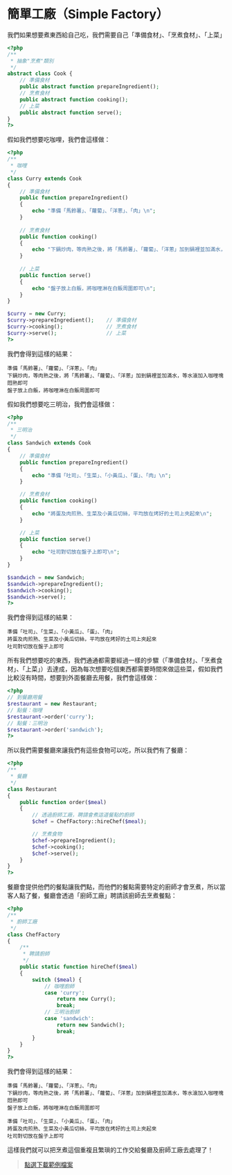 # 簡單工廠（Simple Factory）

我們如果想要煮東西給自己吃，我們需要自己「準備食材」、「烹煮食材」、「上菜」

```php
<?php
/**
 * 抽象"烹煮"類別
 */
abstract class Cook {
    // 準備食材
    public abstract function prepareIngredient();
    // 烹煮食材
    public abstract function cooking();
    // 上菜
    public abstract function serve(); 
}
?>
```

假如我們想要吃咖哩，我們會這樣做：


```php
<?php
/**
 * 咖哩
 */
class Curry extends Cook
{   
    // 準備食材
    public function prepareIngredient()
    {
        echo "準備「馬鈴薯」、「蘿蔔」、「洋蔥」、「肉」\n";
    }
    
    // 烹煮食材
    public function cooking()
    {
        echo "下鍋炒肉，等肉熟之後，將「馬鈴薯」、「蘿蔔」、「洋蔥」加到鍋裡並加滿水，等水滾加入咖哩塊悶熟即可\n";
    }
    
    // 上菜
    public function serve()
    {
        echo "盤子放上白飯，將咖哩淋在白飯周圍即可\n";
    }
}

$curry = new Curry;
$curry->prepareIngredient();    // 準備食材
$curry->cooking();              // 烹煮食材
$curry->serve();                // 上菜
?>
```

我們會得到這樣的結果：

```
準備「馬鈴薯」、「蘿蔔」、「洋蔥」、「肉」
下鍋炒肉，等肉熟之後，將「馬鈴薯」、「蘿蔔」、「洋蔥」加到鍋裡並加滿水，等水滾加入咖哩塊悶熟即可
盤子放上白飯，將咖哩淋在白飯周圍即可
```

假如我們想要吃三明治，我們會這樣做：

```php
<?php
/**
 * 三明治
 */
class Sandwich extends Cook
{
    // 準備食材
    public function prepareIngredient()
    {
        echo "準備「吐司」、「生菜」、「小黃瓜」、「蛋」、「肉」\n";
    }

    // 烹煮食材
    public function cooking()
    {
        echo "將蛋及肉煎熟、生菜及小黃瓜切絲，平均放在烤好的土司上夾起來\n";
    }

    // 上菜
    public function serve()
    {
        echo "吐司對切放在盤子上即可\n";
    }
}

$sandwich = new Sandwich;
$sandwich->prepareIngredient();
$sandwich->cooking();
$sandwich->serve();
?>
```

我們會得到這樣的結果：

```
準備「吐司」、「生菜」、「小黃瓜」、「蛋」、「肉」
將蛋及肉煎熟、生菜及小黃瓜切絲，平均放在烤好的土司上夾起來
吐司對切放在盤子上即可
```

所有我們想要吃的東西，我們通通都需要經過一樣的步驟（「準備食材」、「烹煮食材」、「上菜」）去達成，因為每次想要吃個東西都需要時間來做這些菜，假如我們比較沒有時間，想要到外面餐廳去用餐，我們會這樣做：

```php
<?php
// 到餐廳用餐
$restaurant = new Restaurant;
// 點餐：咖哩
$restaurant->order('curry');
// 點餐：三明治
$restaurant->order('sandwich');
?>
```

所以我們需要餐廳來讓我們有這些食物可以吃，所以我們有了餐廳：

```php
<?php
/**
 * 餐廳
 */
class Restaurant
{
    public function order($meal)
    {
        // 透過廚師工廠，聘請會煮這道餐點的廚師
        $chef = ChefFactory::hireChef($meal);

        // 烹煮食物
        $chef->prepareIngredient();
        $chef->cooking();
        $chef->serve();
    }
}
?>
```

餐廳會提供他們的餐點讓我們點，而他們的餐點需要特定的廚師才會烹煮，所以當客人點了餐，餐廳會透過「廚師工廠」聘請該廚師去烹煮餐點：


```php
<?php
/**
 * 廚師工廠
 */
class ChefFactory
{
    /**
     * 聘請廚師
     */
    public static function hireChef($meal)
    {
        switch ($meal) {
            // 咖哩廚師
            case 'curry':
                return new Curry();
                break;
            // 三明治廚師
            case 'sandwich':
                return new Sandwich();
                break;
        }
    }
}
?>
```

我們會得到這樣的結果：

```
準備「馬鈴薯」、「蘿蔔」、「洋蔥」、「肉」
下鍋炒肉，等肉熟之後，將「馬鈴薯」、「蘿蔔」、「洋蔥」加到鍋裡並加滿水，等水滾加入咖哩塊悶熟即可
盤子放上白飯，將咖哩淋在白飯周圍即可

準備「吐司」、「生菜」、「小黃瓜」、「蛋」、「肉」
將蛋及肉煎熟、生菜及小黃瓜切絲，平均放在烤好的土司上夾起來
吐司對切放在盤子上即可
```

這樣我們就可以把烹煮這個重複且繁瑣的工作交給餐廳及廚師工廠去處理了！

> [點選下載範例檔案](./example/SimpleFactory.php)
